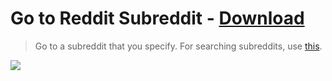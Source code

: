 # Go to Reddit Subreddit - [Download](https://github.com/nikitavoloboev/small-workflows/blob/master/goto-subreddit/Go%20to%20subreddit.alfredworkflow?raw=true)
> Go to a subreddit that you specify. For searching subreddits, use [this](https://github.com/deanishe/alfred-reddit).

![](https://i.imgur.com/8n88O2z.png)